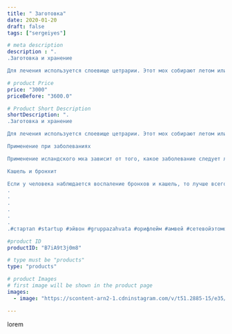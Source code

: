 ```yaml
---
title: " Заготовка"
date: 2020-01-20
draft: false
tags: ["sergeiyes"]

# meta description
description : ".
.Заготовка и хранение

Для лечения используется слоевище цетрарии. Этот мох собирают летом или в начале осени, при условии сухой погоды. Его вручную очищают о"

# product Price
price: "3000"
priceBefore: "3600.0"

# Product Short Description
shortDescription: ".
.Заготовка и хранение

Для лечения используется слоевище цетрарии. Этот мох собирают летом или в начале осени, при условии сухой погоды. Его вручную очищают от сора и грязи, сушат в тени, на солнце или используют специальные приспособления. Высушенное сырье упаковывают в емкости, которые должны быть плотно закрытыми и держат в сухом и прохладном месте. При правильном сборе и хранении растение сохраняет свойства на протяжении двух лет.

Применение при заболеваниях

Применение исландского мха зависит от того, какое заболевание следует лечить с его помощью. Для каждой патологии существуют свои способы применения.

Кашель и бронхит

Если у человека наблюдается воспаление бронхов и кашель, то лучше всего использовать отвар. Его специфический горький вкус можно перебить, если во время приготовления взять вместо воды молоко. Принимается средство по половине чашки, перед сном.
.
.
.
.
.
.
.#стартап #startup #эйвон #gruppazahvata #орифлейм #амвей #сетевойэтомоё #сетевой #цетрария #ручнаяработа #бизнесбезвложений #резьбаподереву #сетевойэтомодно #живоедерево #сетевоймаркетинг #стильжизни #исландскиймох #пятигорск #КРЫМ #Севастополь #бизнес #churslabs #sergeystar"

#product ID
productID: "B7iA9t3j0m8"

# type must be "products"
type: "products"

# product Images
# first image will be shown in the product page
images:
  - image: "https://scontent-arn2-1.cdninstagram.com/v/t51.2885-15/e35/82890552_527139037902098_6881384779900791993_n.jpg?tp=1&_nc_ht=scontent-arn2-1.cdninstagram.com&_nc_cat=102&_nc_ohc=KKi0oJFzbZMAX8Z3ZLP&ccb=7-4&oh=2aba5d0d2273032f9466ea2d5a2eb048&oe=6082E42E&_nc_sid=86f79a&ig_cache_key=MjIyNTM0NTQwNzAxMzA0NjcxNg%3D%3D.2-ccb7-4"

---
```

lorem
